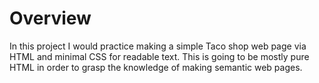 # Overview
In this project I would practice making a simple Taco shop web page via HTML and
minimal CSS for readable text. This is going to be mostly pure HTML in order to grasp
the knowledge of making semantic web pages.
